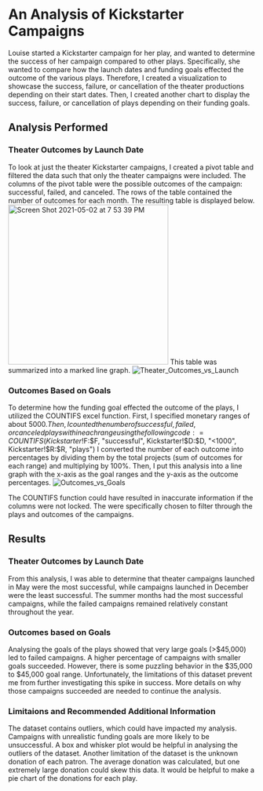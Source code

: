 # An Analysis of Kickstarter Campaigns
Louise started a Kickstarter campaign for her play, and wanted to determine the success of her campaign compared to other plays. Specifically, she wanted to compare how the launch dates and funding goals effected the outcome of the various plays. Therefore, I created a visualization to showcase the success, failure, or cancellation of the theater productions depending on their start dates. Then, I created another chart to display the success, failure, or cancellation of plays depending on their funding goals.
## Analysis Performed
### Theater Outcomes by Launch Date
To look at just the theater Kickstarter campaigns, I created a pivot table and filtered the data such that only the theater campaigns were included. The columns of the pivot table were the possible outcomes of the campaign: successful, failed, and canceled. The rows of the table contained the number of outcomes for each month. The resulting table is displayed below.
<img width="326" alt="Screen Shot 2021-05-02 at 7 53 39 PM" src="https://user-images.githubusercontent.com/83552696/116837639-1caa0480-ab80-11eb-88c5-7316beed551c.png">
This table was summarized into a marked line graph.
![Theater_Outcomes_vs_Launch](https://user-images.githubusercontent.com/83552696/116838095-f2594680-ab81-11eb-8406-43929e147744.png)

### Outcomes Based on Goals
To determine how the funding goal effected the outcome of the plays, I utilized the COUNTIFS excel function. First, I specified monetary ranges of about $5000. Then, I counted the number of successful, failed, or canceled plays within each range using the following code:
  =COUNTIFS(Kickstarter!$F:$F, "successful", Kickstarter!$D:$D, "<1000",  Kickstarter!$R:$R, "plays")
I converted the number of each outcome into percentages by dividing them by the total projects (sum of outcomes for each range) and multiplying by 100%. Then, I put this analysis into a line graph with the x-axis as the goal ranges and the y-axis as the outcome percentages. 
![Outcomes_vs_Goals](https://user-images.githubusercontent.com/83552696/116838102-f9805480-ab81-11eb-90a8-f14f31ffea0e.png)

The COUNTIFS function could have resulted in inaccurate information if the columns were not locked. The were specifically chosen to filter through the plays and outcomes of the campaigns.
## Results
### Theater Outcomes by Launch Date
From this analysis, I was able to determine that theater campaigns launched in May were the most successful, while campaigns launched in December were the least successful. The summer months had the most successful campaigns, while the failed campaigns remained relatively constant throughout the year.
### Outcomes based on Goals
Analysing the goals of the plays showed that very large goals (>$45,000) led to failed campaigns. A higher percentage of campaigns with smaller goals succeeded. However, there is some puzzling behavior in the $35,000 to $45,000 goal range. Unfortunately, the limitations of this dataset prevent me from further investigating this spike in success. More details on why those campaigns succeeded are needed to continue the analysis.
### Limitaions and Recommended Additional Information
The dataset contains outliers, which could have impacted my analysis. Campaigns with unrealistic funding goals are more likely to be unsuccessful. A box and whisker plot would be helpful in analysing the outliers of the dataset. Another limitation of the dataset is the unknown donation of each patron. The average donation was calculated, but one extremely large donation could skew this data. It would be helpful to make a pie chart of the donations for each play.
